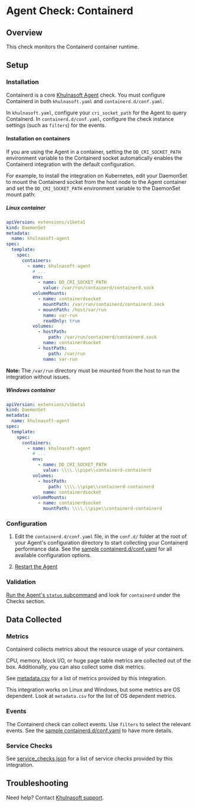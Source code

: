 # Agent Check: Containerd

## Overview

This check monitors the Containerd container runtime.

## Setup

### Installation

Containerd is a core [Khulnasoft Agent][1] check. You must configure Containerd in both `khulnasoft.yaml` and `containerd.d/conf.yaml`.

In `khulnasoft.yaml`, configure your `cri_socket_path` for the Agent to query Containerd. In `containerd.d/conf.yaml`, configure the check instance settings (such as `filters`) for the events.

#### Installation on containers

If you are using the Agent in a container, setting the `DD_CRI_SOCKET_PATH` environment variable to the Containerd socket automatically enables the Containerd integration with the default configuration.

For example, to install the integration on Kubernetes, edit your DaemonSet to mount the Containerd socket from the host node to the Agent container and set the `DD_CRI_SOCKET_PATH` environment variable to the DaemonSet mount path:

<!-- xxx tabs xxx -->
<!-- xxx tab "Linux container" xxx -->

##### Linux container

```yaml
apiVersion: extensions/v1beta1
kind: DaemonSet
metadata:
  name: khulnasoft-agent
spec:
  template:
    spec:
      containers:
        - name: khulnasoft-agent
          # ...
          env:
            - name: DD_CRI_SOCKET_PATH
              value: /var/run/containerd/containerd.sock
          volumeMounts:
            - name: containerdsocket
              mountPath: /var/run/containerd/containerd.sock
            - mountPath: /host/var/run
              name: var-run
              readOnly: true
          volumes:
            - hostPath:
                path: /var/run/containerd/containerd.sock
              name: containerdsocket
            - hostPath:
                path: /var/run
              name: var-run
```

**Note:** The `/var/run` directory must be mounted from the host to run the integration without issues.

<!-- xxz tab xxx -->
<!-- xxx tab "Windows Container" xxx -->

##### Windows container

```yaml
apiVersion: extensions/v1beta1
kind: DaemonSet
metadata:
  name: khulnasoft-agent
spec:
  template:
    spec:
      containers:
        - name: khulnasoft-agent
          # ...
          env:
            - name: DD_CRI_SOCKET_PATH
              value: \\\\.\\pipe\\containerd-containerd
          volumes:
            - hostPath:
                path: \\\\.\\pipe\\containerd-containerd
              name: containerdsocket
          volumeMounts:
            - name: containerdsocket
              mountPath: \\\\.\\pipe\\containerd-containerd
```

<!-- xxz tab xxx -->
<!-- xxz tabs xxx -->

### Configuration

1. Edit the `containerd.d/conf.yaml` file, in the `conf.d/` folder at the root of your Agent's configuration directory to start collecting your Containerd performance data. See the [sample containerd.d/conf.yaml][2] for all available configuration options.

2. [Restart the Agent][3]

### Validation

[Run the Agent's `status` subcommand][4] and look for `containerd` under the Checks section.

## Data Collected

### Metrics

Containerd collects metrics about the resource usage of your containers.

CPU, memory, block I/O, or huge page table metrics are collected out of the box. Additionally, you can also collect some disk metrics.

See [metadata.csv][5] for a list of metrics provided by this integration.

This integration works on Linux and Windows, but some metrics are OS dependent. Look at `metadata.csv` for the list of OS dependent metrics. 
 
### Events

The Containerd check can collect events. Use `filters` to select the relevant events. See the [sample containerd.d/conf.yaml][2] to have more details.

### Service Checks

See [service_checks.json][6] for a list of service checks provided by this integration.

## Troubleshooting

Need help? Contact [Khulnasoft support][3].


[1]: https://app.khulnasoft.com/account/settings/agent/latest
[2]: https://github.com/KhulnaSoft/khulnasoft-agent/blob/master/cmd/agent/dist/conf.d/containerd.d/conf.yaml.default
[3]: https://docs.khulnasoft.com/help/
[4]: https://docs.khulnasoft.com/agent/guide/agent-commands/#start-stop-and-restart-the-agent
[5]: https://github.com/KhulnaSoft/integrations-core/blob/master/containerd/metadata.csv
[6]: https://github.com/KhulnaSoft/integrations-core/blob/master/containerd/assets/service_checks.json
